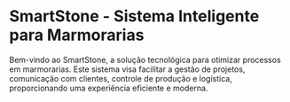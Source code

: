 # SmartStone - Sistema Inteligente para Marmorarias

Bem-vindo ao SmartStone, a solução tecnológica para otimizar processos em marmorarias. Este sistema visa facilitar a gestão de projetos, comunicação com clientes, controle de produção e logística, proporcionando uma experiência eficiente e moderna.
